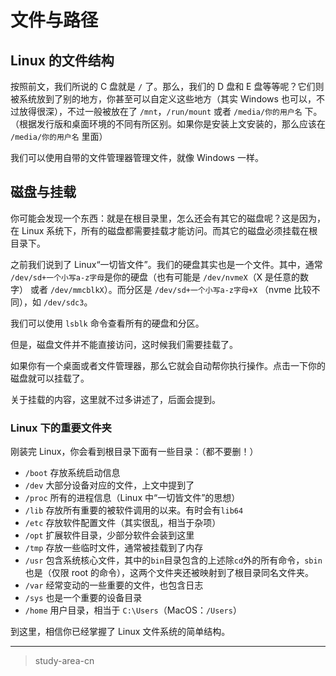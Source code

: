 # 文件与路径

## Linux 的文件结构

按照前文，我们所说的 C 盘就是 `/` 了。那么，我们的 D 盘和 E 盘等等呢？它们则被系统放到了别的地方，你甚至可以自定义这些地方（其实 Windows 也可以，不过放得很深），不过一般被放在了 `/mnt`，`/run/mount` 或者 `/media/你的用户名` 下。（根据发行版和桌面环境的不同有所区别。如果你是安装上文安装的，那么应该在 `/media/你的用户名` 里面）

我们可以使用自带的文件管理器管理文件，就像 Windows 一样。

## 磁盘与挂载

你可能会发现一个东西：就是在根目录里，怎么还会有其它的磁盘呢？这是因为，在 Linux 系统下，所有的磁盘都需要挂载才能访问。而其它的磁盘必须挂载在根目录下。

之前我们说到了 Linux“一切皆文件”。我们的硬盘其实也是一个文件。其中，通常 `/dev/sd+一个小写a-z字母`是你的硬盘（也有可能是 `/dev/nvmeX`（X 是任意的数字） 或者 `/dev/mmcblkX`）。而分区是 `/dev/sd+一个小写a-z字母+X` （nvme 比较不同），如 `/dev/sdc3`。

我们可以使用 `lsblk` 命令查看所有的硬盘和分区。

但是，磁盘文件并不能直接访问，这时候我们需要挂载了。

如果你有一个桌面或者文件管理器，那么它就会自动帮你执行操作。点击一下你的磁盘就可以挂载了。

关于挂载的内容，这里就不过多讲述了，后面会提到。

### Linux 下的重要文件夹

刚装完 Linux，你会看到根目录下面有一些目录：（都不要删！）

- `/boot` 存放系统启动信息
- `/dev` 大部分设备对应的文件，上文中提到了
- `/proc` 所有的进程信息（Linux 中“一切皆文件”的思想）
- `/lib` 存放所有重要的被软件调用的以来。有时会有`lib64`
- `/etc` 存放软件配置文件（其实很乱，相当于杂项）
- `/opt` 扩展软件目录，少部分软件会装到这里
- `/tmp` 存放一些临时文件，通常被挂载到了内存
- `/usr` 包含系统核心文件，其中的`bin`目录包含的上述除`cd`外的所有命令，`sbin`也是（仅限 root 的命令），这两个文件夹还被映射到了根目录同名文件夹。
- `/var` 经常变动的一些重要的文件，也包含日志
- `/sys` 也是一个重要的设备目录
- `/home` 用户目录，相当于 `C:\Users`（MacOS：`/Users`）

到这里，相信你已经掌握了 Linux 文件系统的简单结构。

---

> study-area-cn
